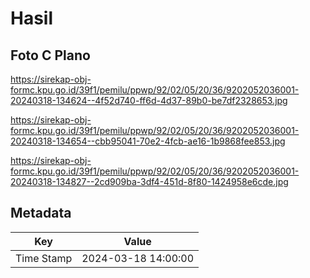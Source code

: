 # Hasil

## Foto C Plano

https://sirekap-obj-formc.kpu.go.id/39f1/pemilu/ppwp/92/02/05/20/36/9202052036001-20240318-134624--4f52d740-ff6d-4d37-89b0-be7df2328653.jpg

https://sirekap-obj-formc.kpu.go.id/39f1/pemilu/ppwp/92/02/05/20/36/9202052036001-20240318-134654--cbb95041-70e2-4fcb-ae16-1b9868fee853.jpg

https://sirekap-obj-formc.kpu.go.id/39f1/pemilu/ppwp/92/02/05/20/36/9202052036001-20240318-134827--2cd909ba-3df4-451d-8f80-1424958e6cde.jpg


## Metadata

| Key        | Value               |
| ---------- | ------------------- |
| Time Stamp | 2024-03-18 14:00:00 |



